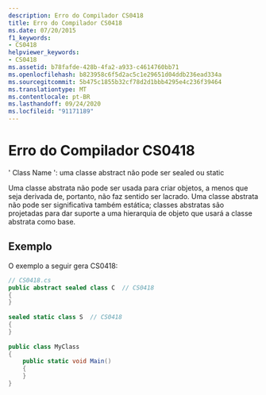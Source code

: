 ```yaml
---
description: Erro do Compilador CS0418
title: Erro do Compilador CS0418
ms.date: 07/20/2015
f1_keywords:
- CS0418
helpviewer_keywords:
- CS0418
ms.assetid: b78fafde-428b-4fa2-a933-c4614760bb71
ms.openlocfilehash: b823958c6f5d2ac5c1e29651d04ddb236ead334a
ms.sourcegitcommit: 5b475c1855b32cf78d2d1bbb4295e4c236f39464
ms.translationtype: MT
ms.contentlocale: pt-BR
ms.lasthandoff: 09/24/2020
ms.locfileid: "91171189"
---
```

# <a name="compiler-error-cs0418"></a>Erro do Compilador CS0418

' Class Name ': uma classe abstract não pode ser sealed ou static  
  
 Uma classe abstrata não pode ser usada para criar objetos, a menos que seja derivada de, portanto, não faz sentido ser lacrado. Uma classe abstrata não pode ser significativa também estática; classes abstratas são projetadas para dar suporte a uma hierarquia de objeto que usará a classe abstrata como base.  
  
## <a name="example"></a>Exemplo  

 O exemplo a seguir gera CS0418:  
  
```csharp  
// CS0418.cs  
public abstract sealed class C  // CS0418  
{  
}  
  
sealed static class S  // CS0418  
{  
}  
  
public class MyClass  
{  
    public static void Main()  
    {  
    }  
}  
```
